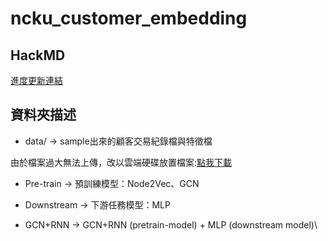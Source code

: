 # ncku_customer_embedding

## HackMD 
[進度更新連結](https://hackmd.io/@udothemath/ncku_embedding_ext)

## 資料夾描述
* data/ -> sample出來的顧客交易紀錄檔與特徵檔

由於檔案過大無法上傳，改以雲端硬碟放置檔案:[點我下載](https://drive.google.com/drive/folders/1Vw6jKoEhqmnmvbxh-kqh4xY-o2Ymr1d5?usp=sharing)

* Pre-train -> 預訓練模型：Node2Vec、GCN

* Downstream -> 下游任務模型：MLP

* GCN+RNN -> GCN+RNN (pretrain-model) + MLP (downstream model)\

